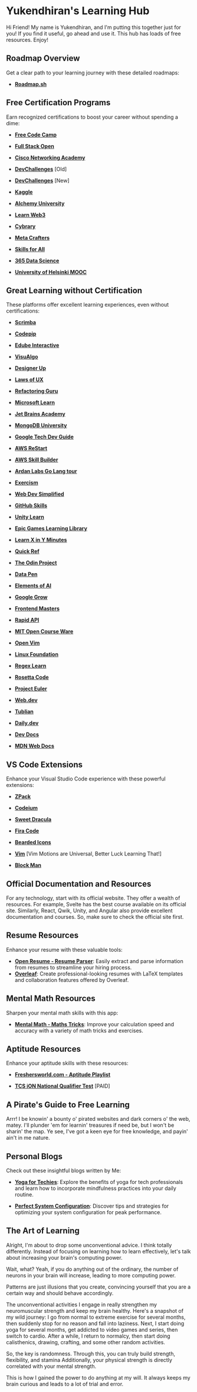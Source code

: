 # Yukendhiran's Learning Hub

Hi Friend! My name is Yukendhiran, and I'm putting this together just for you! If you find it useful, go ahead and use it. This hub has loads of free resources. Enjoy!

## Roadmap Overview

Get a clear path to your learning journey with these detailed roadmaps:

- **[Roadmap.sh](https://roadmap.sh/)**

## Free Certification Programs

Earn recognized certifications to boost your career without spending a dime:

- **[Free Code Camp](https://www.freecodecamp.org/)**

- **[Full Stack Open](https://fullstackopen.com/en/)**

- **[Cisco Networking Academy](https://www.netacad.com/)**

- **[DevChallenges](https://legacy.devchallenges.io/)** [Old]

- **[DevChallenges](https://devchallenges.io/)** [New]

- **[Kaggle](https://www.kaggle.com/learn)**

- **[Alchemy University](https://university.alchemy.com/)**

- **[Learn Web3](https://learnweb3.io/)**

- **[Cybrary](https://www.cybrary.it/free-content)**

- **[Meta Crafters](https://www.metacrafters.io/)**

- **[Skills for All](https://skillsforall.com/)**

- **[365 Data Science](https://365datascience.com/)**

- **[University of Helsinki MOOC](https://www.mooc.fi/en/courses/?tag=en)**

## Great Learning without Certification

These platforms offer excellent learning experiences, even without certifications:

- **[Scrimba](https://scrimba.com/)**

- **[Codepip](https://codepip.com/)**

- **[Edube Interactive](https://edube.org/)**

- **[VisuAlgo](https://visualgo.net/en)**

- **[Designer Up](https://designerup.co/free-lessons)**

- **[Laws of UX](https://lawsofux.com/)**

- **[Refactoring Guru](https://refactoring.guru/)**

- **[Microsoft Learn](https://learn.microsoft.com/en-us/training/)**

- **[Jet Brains Academy](https://www.jetbrains.com/academy/)**

- **[MongoDB University](https://learn.mongodb.com/)**

- **[Google Tech Dev Guide](https://techdevguide.withgoogle.com/)**

- **[AWS ReStart](https://aws.amazon.com/training/restart/)**

- **[AWS Skill Builder](https://skillbuilder.aws/)**

- **[Ardan Labs Go Lang tour](https://tour.ardanlabs.com/tour/eng/list)**

- **[Exercism](https://exercism.org/)**

- **[Web Dev Simplified](https://courses.webdevsimplified.com/)**

- **[GitHub Skills](https://skills.github.com/)**

- **[Unity Learn](https://learn.unity.com/)**

- **[Epic Games Learning Library](https://dev.epicgames.com/community/unreal-engine/learning)**

- **[Learn X in Y Minutes](https://learnxinyminutes.com/)**

- **[Quick Ref](https://quickref.me/index.html)**

- **[The Odin Project](https://www.theodinproject.com/paths)**

- **[Data Pen](https://www.datapen.io/)**

- **[Elements of AI](https://www.elementsofai.com/)**

- **[Google Grow](https://grow.google/intl/en_in/learn-skills/)**

- **[Frontend Masters](https://frontendmasters.com/courses/#free)**

- **[Rapid API](https://rapidapi.com/learn)**

- **[MIT Open Course Ware](https://ocw.mit.edu/)**

- **[Open Vim](https://www.openvim.com/)**

- **[Linux Foundation](https://training.linuxfoundation.org/resources/?_sft_content_type=free-course)**

- **[Regex Learn](https://regexlearn.com/)**

- **[Rosetta Code](https://rosettacode.org/wiki/Rosetta_Code)**

- **[Project Euler](https://projecteuler.net/)**

- **[Web.dev](https://web.dev/learn)**

- **[Tublian](https://www.tublian.com/)**

- **[Daily.dev](https://daily.dev/)**

- **[Dev Docs](https://devdocs.io/)**

- **[MDN Web Docs](https://developer.mozilla.org/en-US/)**

## VS Code Extensions

Enhance your Visual Studio Code experience with these powerful extensions:

- **[ZPack](https://marketplace.visualstudio.com/items?itemName=SeyyedKhandon.zpack)**

- **[Codeium](https://codeium.com/)**

- **[Sweet Dracula](https://marketplace.visualstudio.com/items?itemName=PROxZIMA.sweetdracula)**

- **[Fira Code](https://marketplace.visualstudio.com/items?itemName=SeyyedKhandon.firacode)**

- **[Bearded Icons](https://marketplace.visualstudio.com/items?itemName=BeardedBear.beardedicons)**

- **[Vim](https://marketplace.visualstudio.com/items?itemName=vscodevim.vim)** [Vim Motions are Universal, Better Luck Learning That!]

- **[Block Man](https://marketplace.visualstudio.com/items?itemName=leodevbro.blockman)**

## Official Documentation and Resources

For any technology, start with its official website. They offer a wealth of resources. For example, Svelte has the best course available on its official site. Similarly, React, Qwik, Unity, and Angular also provide excellent documentation and courses. So, make sure to check the official site first.

## Resume Resources

Enhance your resume with these valuable tools:

- **[Open Resume - Resume Parser](https://www.open-resume.com/resume-parser)**: Easily extract and parse information from resumes to streamline your hiring process.
- **[Overleaf](https://www.overleaf.com/)**: Create professional-looking resumes with LaTeX templates and collaboration features offered by Overleaf.

## Mental Math Resources

Sharpen your mental math skills with this app:

- **[Mental Math - Maths Tricks](https://play.google.com/store/apps/details?id=com.sankhyantra.mathstricks)**: Improve your calculation speed and accuracy with a variety of math tricks and exercises.

## Aptitude Resources

Enhance your aptitude skills with these resources:

- **[Freshersworld.com - Aptitude Playlist](https://youtube.com/playlist?list=PLjLhUHPsqNYnM1DmZhIbtd9wNhPO1HGPT&si=XfLBINzTRJp5cT9P)**

- **[TCS iON National Qualifier Test](https://www.tcsion.com/hub/national-qualifier-test/)** [PAID]

## A Pirate's Guide to Free Learning

Arrr! I be knowin' a bounty o' pirated websites and dark corners o' the web, matey. I'll plunder 'em for learnin' treasures if need be, but I won't be sharin' the map. Ye see, I've got a keen eye for free knowledge, and payin' ain't in me nature.

## Personal Blogs

Check out these insightful blogs written by Me:

- **[Yoga for Techies](https://www.linkedin.com/pulse/yoga-techies-yukendhiran-elango?utm_source=share&utm_medium=guest_desktop&utm_campaign=copy)**: Explore the benefits of yoga for tech professionals and learn how to incorporate mindfulness practices into your daily routine.

- **[Perfect System Configuration](https://www.linkedin.com/pulse/perfect-system-configuration-yukendhiran-elango-fngic?utm_source=share&utm_medium=guest_desktop&utm_campaign=copy)**: Discover tips and strategies for optimizing your system configuration for peak performance.

## The Art of Learning

Alright, I'm about to drop some unconventional advice. I think totally differently. Instead of focusing on learning how to learn effectively, let's talk about increasing your brain's computing power.

Wait, what? Yeah, if you do anything out of the ordinary, the number of neurons in your brain will increase, leading to more computing power.

Patterns are just illusions that you create, convincing yourself that you are a certain way and should behave accordingly.

The unconventional activities I engage in really strengthen my neuromuscular strength and keep my brain healthy. Here's a snapshot of my wild journey: I go from normal to extreme exercise for several months, then suddenly stop for no reason and fall into laziness. Next, I start doing yoga for several months, get addicted to video games and series, then switch to cardio. After a while, I return to normalcy, then start doing calisthenics, drawing, crafting, and some other random activities.

So, the key is randomness. Through this, you can truly build strength, flexibility, and stamina Additionally, your physical strength is directly correlated with your mental strength.

This is how I gained the power to do anything at my will. It always keeps my brain curious and leads to a lot of trial and error.
